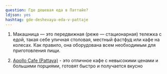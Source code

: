 ```yaml
---
question: Где дешевая еда в Паттайе?
ldjson: yes
hashtag: gde-deshevaya-eda-v-pattaje
---
```


1. Макашница — это передвижная (реже — стационарная) тележка с едой, такая себе уличная столовая, местный фастфуд или кафе на колесах. Как правило, она оборудована всем необходимым для приготовления пищи.

2. [Apollo Cafe (Pattaya)](https://goo.gl/maps/74xv4CBwrYBeiKJw5) - это отличное кафе с невысокими ценами и большими порциями, готовят быстро и получается вкусно
